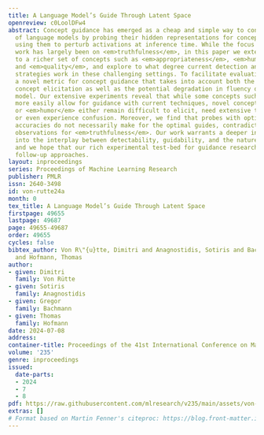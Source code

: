 ```yaml
---
title: A Language Model’s Guide Through Latent Space
openreview: c0LoolDFw4
abstract: Concept guidance has emerged as a cheap and simple way to control the behavior
  of language models by probing their hidden representations for concept vectors and
  using them to perturb activations at inference time. While the focus of previous
  work has largely been on <em>truthfulness</em>, in this paper we extend this framework
  to a richer set of concepts such as <em>appropriateness</em>, <em>humor</em>, <em>creativity</em>
  and <em>quality</em>, and explore to what degree current detection and guidance
  strategies work in these challenging settings. To facilitate evaluation, we develop
  a novel metric for concept guidance that takes into account both the success of
  concept elicitation as well as the potential degradation in fluency of the guided
  model. Our extensive experiments reveal that while some concepts such as <em>truthfulness</em>
  more easily allow for guidance with current techniques, novel concepts such as <em>appropriateness</em>
  or <em>humor</em> either remain difficult to elicit, need extensive tuning to work,
  or even experience confusion. Moreover, we find that probes with optimal detection
  accuracies do not necessarily make for the optimal guides, contradicting previous
  observations for <em>truthfulness</em>. Our work warrants a deeper investigation
  into the interplay between detectability, guidability, and the nature of the concept,
  and we hope that our rich experimental test-bed for guidance research inspires stronger
  follow-up approaches.
layout: inproceedings
series: Proceedings of Machine Learning Research
publisher: PMLR
issn: 2640-3498
id: von-rutte24a
month: 0
tex_title: A Language Model’s Guide Through Latent Space
firstpage: 49655
lastpage: 49687
page: 49655-49687
order: 49655
cycles: false
bibtex_author: Von R\"{u}tte, Dimitri and Anagnostidis, Sotiris and Bachmann, Gregor
  and Hofmann, Thomas
author:
- given: Dimitri
  family: Von Rütte
- given: Sotiris
  family: Anagnostidis
- given: Gregor
  family: Bachmann
- given: Thomas
  family: Hofmann
date: 2024-07-08
address:
container-title: Proceedings of the 41st International Conference on Machine Learning
volume: '235'
genre: inproceedings
issued:
  date-parts:
  - 2024
  - 7
  - 8
pdf: https://raw.githubusercontent.com/mlresearch/v235/main/assets/von-rutte24a/von-rutte24a.pdf
extras: []
# Format based on Martin Fenner's citeproc: https://blog.front-matter.io/posts/citeproc-yaml-for-bibliographies/
---
```

